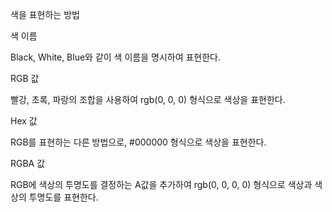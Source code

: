 색을 표현하는 방법

색 이름

Black, White, Blue와 같이 색 이름을 명시하여 표현한다.

RGB 값

빨강, 초록, 파랑의 조합을 사용하여 rgb(0, 0, 0) 형식으로 색상을 표현한다.

Hex 값

RGB를 표현하는 다른 방법으로, #000000 형식으로 색상을 표현한다.

RGBA 값

RGB에 색상의 투명도를 결정하는 A값을 추가하여 rgb(0, 0, 0, 0) 형식으로 색상과 색상의 투명도를 표현한다.